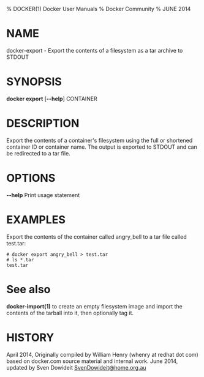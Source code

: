 % DOCKER(1) Docker User Manuals
% Docker Community
% JUNE 2014
# NAME
docker-export - Export the contents of a filesystem as a tar archive to STDOUT

# SYNOPSIS
**docker export**
[**--help**]
CONTAINER

# DESCRIPTION
Export the contents of a container's filesystem using the full or shortened
container ID or container name. The output is exported to STDOUT and can be
redirected to a tar file.

# OPTIONS
**--help**
  Print usage statement

# EXAMPLES
Export the contents of the container called angry_bell to a tar file
called test.tar:

    # docker export angry_bell > test.tar
    # ls *.tar
    test.tar

# See also
**docker-import(1)** to create an empty filesystem image
and import the contents of the tarball into it, then optionally tag it.

# HISTORY
April 2014, Originally compiled by William Henry (whenry at redhat dot com)
based on docker.com source material and internal work.
June 2014, updated by Sven Dowideit <SvenDowideit@home.org.au>
